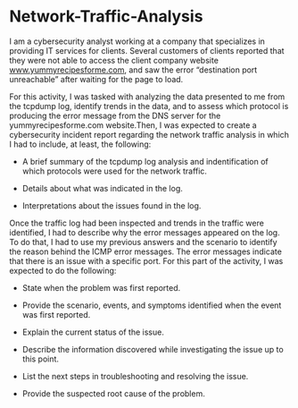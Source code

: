 # Network-Traffic-Analysis

I am a cybersecurity analyst working at a company that specializes in providing IT services for clients. Several customers of clients reported that they were not able to access the client company website www.yummyrecipesforme.com, and saw the error “destination port unreachable” after waiting for the page to load. 

For this activity, I was tasked with analyzing the data presented to me from the tcpdump log, identify trends in the data, and to assess which protocol is producing the error message from the DNS server for the yummyrecipesforme.com website.Then, I was expected to create a cybersecurity incident report regarding the network traffic analysis in which I had to include, at least, the following: 

- A brief summary of the tcpdump log analysis and indentification of which protocols were used for the network traffic.
  
- Details about what was indicated in the log.
  
- Interpretations about the issues found in the log.

Once the traffic log had been inspected and trends in the traffic were identified, I had to describe why the error messages appeared on the log. To do that, I had to use my previous answers and the scenario to identify the reason behind the ICMP error messages. The error messages indicate that there is an issue with a specific port. For this part of the activity, I was expected to do the following:


- State when the problem was first reported.

- Provide the scenario, events, and symptoms identified when the event was first reported.

- Explain the current status of the issue.  

- Describe the information discovered while investigating the issue up to this point.

- List the next steps in troubleshooting and resolving the issue.

- Provide the suspected root cause of the problem.
